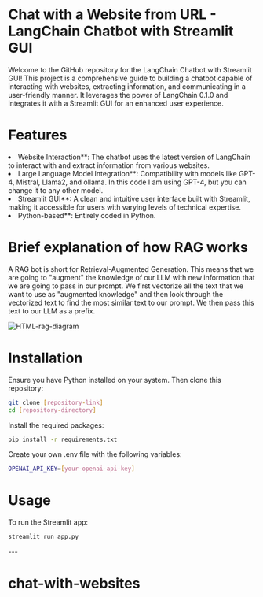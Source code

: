 <h1>Chat with a Website from URL - LangChain Chatbot with Streamlit GUI</h1>

Welcome to the GitHub repository for the LangChain Chatbot with Streamlit GUI! This project is a comprehensive guide to building a chatbot capable of interacting with websites, extracting information, and communicating in a user-friendly manner. It leverages the power of LangChain 0.1.0 and integrates it with a Streamlit GUI for an enhanced user experience.



<h1>Features</h1>
<li>Website Interaction**: The chatbot uses the latest version of LangChain to interact with and extract information from various websites.</li>
<li>Large Language Model Integration**: Compatibility with models like GPT-4, Mistral, Llama2, and ollama. In this code I am using GPT-4, but you can change it to any other model.</li>
<li>Streamlit GUI**: A clean and intuitive user interface built with Streamlit, making it accessible for users with varying levels of technical expertise.</li>
<li>Python-based**: Entirely coded in Python.</li>

<h1>Brief explanation of how RAG works</h1>

A RAG bot is short for Retrieval-Augmented Generation. This means that we are going to "augment" the knowledge of our LLM with new information that we are going to pass in our prompt. We first vectorize all the text that we want to use as "augmented knowledge" and then look through the vectorized text to find the most similar text to our prompt. We then pass this text to our LLM as a prefix.
 

 
 

![HTML-rag-diagram](https://github.com/ajoshi222/chat-with-websites/assets/69758727/c7fcb12d-3101-4ed2-bb09-76ef90f7f27e)

<h1>Installation</h1>
Ensure you have Python installed on your system. Then clone this repository:

```bash
git clone [repository-link]
cd [repository-directory]
```

Install the required packages:

```bash
pip install -r requirements.txt
```

Create your own .env file with the following variables:

```bash
OPENAI_API_KEY=[your-openai-api-key]
```

<h1>Usage</h1>
To run the Streamlit app:

```bash
streamlit run app.py
```

 
---<h1>  c h a t - w i t h - w e b s i t e s </h1>
 
 
